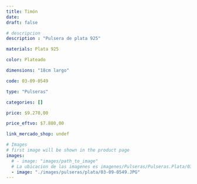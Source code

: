 ```yaml
---
title: Timón
date: 
draft: false

# descripcion
description : "Pulsera de plata 925"

materials: Plata 925

color: Plateado

dimensions: "18cm largo"

code: 03-09-0549

type: "Pulseras"

categories: []

price: $9.270,00

price_eftvo: $7.880,00

link_mercado_shop: undef

# Images
# first image will be shown in the product page
images:
  # - image: "images/path_to_image"
  # La ubicacion de las imagenes es imagenes/Pulseras/Pulseras.Plata/03-09-0549-timon
  - image: "./images/pulseras/plata/03-09-0549.JPG"
---
```

